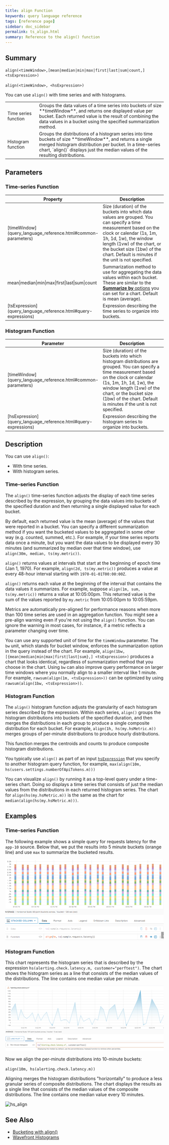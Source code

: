 ```yaml
---
title: align Function
keywords: query language reference
tags: [reference page]
sidebar: doc_sidebar
permalink: ts_align.html
summary: Reference to the align() function
---
```

## Summary
```
align(<timeWindow>,[mean|median|min|max|first|last|sum|count,] <tsExpression>)

align(<timeWindow>, <hsExpression>)
```

You can use `align()` with time series and with histograms.

<table style="width: 100%;">
<colgroup>
<col width="20%" />
<col width="80%" />
</colgroup>
<tbody>
<tr>
<td markdown="span"> Time series <br>function</td>
<td markdown="span">Groups the data values of a time series into buckets of size **timeWindow**, and returns one displayed value per bucket. Each returned value is the result of combining the data values in a bucket using the specified summarization method.</td></tr>
<tr>
<td markdown="span">Histogram <br>function</td>
<td markdown="span">Groups the distributions of a histogram series into time buckets of size **timeWindow**, and returns a single merged histogram distribution per bucket. In a time-series chart, `align()` displays just the median values of the resulting distributions.</td>
</tr>
</tbody>
</table>



## Parameters

### Time-series Function

<table>
<tbody>
<thead>
<tr><th width="20%">Property</th><th width="80%">Description</th></tr>
</thead>
<tr>
<td markdown="span"> [timeWindow](query_language_reference.html#common-parameters)</td>
<td markdown="span">Size (duration) of the buckets into which data values are grouped. 
You can specify a time measurement based on the clock or calendar (1s, 1m, 1h, 1d, 1w), the window length (1vw) of the chart, or the bucket size (1bw) of the chart. Default is minutes if the unit is not specified. </td>
</tr>
<tr>
<td>mean&vert;median&vert;min&vert;max&vert;first&vert;last&vert;sum&vert;count </td>
<td>Summarization method to use for aggregating the data values within each bucket. 
These are similar to the <a href="ui_chart_reference.html#general"><strong>Summarize by</strong> options</a> you can set for a chart.
Default is mean (average).</td>
</tr>
<tr>
<td markdown="span"> [tsExpression](query_language_reference.html#query-expressions)</td>
<td>Expression describing the time series to organize into buckets. </td></tr>
</tbody>
</table>

### Histogram Function

<table style="width: 100%;">
<thead>
<tr><th width="30%">Parameter</th><th width="70%">Description</th></tr>
</thead>
<tbody>
<tr>
<td markdown="span"> [timeWindow](query_language_reference.html#common-parameters)</td>
<td markdown="span">Size (duration) of the buckets into which histogram distributions are grouped. 
You can specify a time measurement based on the clock or calendar (1s, 1m, 1h, 1d, 1w), the window length (1vw) of the chart, or the bucket size (1bw) of the chart. Default is minutes if the unit is not specified. </td>
</tr>
<tr>
<td markdown="span">[hsExpression](query_language_reference.html#query-expressions)</td>
<td markdown="span">Expression describing the histogram series to organize into buckets.</td></tr>
</tbody>
</table>


## Description

You can use `align()`:
* With time series.
* With histogram series.

### Time-series Function

The `align()` time-series function adjusts the display of each time series described by the expression, by grouping the data values into buckets of the specified duration and then returning a single displayed value for each bucket. 

By default, each returned value is the mean (average) of the values that were reported in a bucket. You can specify a different summarization method if you want the bucketed values to be aggregated in some other way (e.g. counted, summed, etc.). For example, if your time series reports data once a minute, but you want the data values to be displayed every 30 minutes (and summarized by median over that time window), use `align(30m, median, ts(my.metric))`.

`align()` returns values at intervals that start at the beginning of epoch time (Jan 1, 1970).
For example, `align(2d, ts(my.metric))` produces a value at every 48-hour interval starting with `1970-01-01T00:00:00Z`.

`align()` returns each value at the beginning of the interval that contains the data values it summarizes. 
For example, suppose `align(1m, sum, ts(my.metric))` returns a value at 10:05:00pm. This returned value is the sum of the values reported by `my.metric` from 10:05:00pm to 10:05:59pm.

Metrics are automatically pre-aligned for performance reasons when more than 100 time series are used in an aggregation function. You might see a pre-align warning even if you're not using the `align()` function. You can ignore the warning in most cases, for instance, if a metric reflects a parameter changing over time.

You can use any supported unit of time for the `timeWindow` parameter. The `bw` unit, which stands for bucket window, enforces the summarization option in the query instead of the chart. For example, `align(1bw, [{mean|median|min|max|first|last|sum},] <tsExpression>)` produces a chart that looks identical, regardless of summarization method that you choose in the chart.
Using `bw` can also improve query performance on larger time windows where you normally align to a smaller interval like 1 minute. For example, `rawsum(align(1m, <tsExpression>))` can be optimized by using `rawsum(align(1bw, <tsExpression>))`.

### Histogram Function

The `align()` histogram function adjusts the granularity of each histogram series described by the expression. Within each series, `align()` groups the histogram distributions into buckets of the specified duration, and then merges the distributions in each group to produce a single composite distribution for each bucket. For example, `align(1h, hs(my.hsMetric.m))` merges groups of per-minute distributions to produce hourly distributions.

This function merges the centroids and counts to produce composite histogram distributions.

You typically use `align()` as part of an input [`hsExpression`](query_language_reference.html#query-expressions) that you specify to another histogram query function, for example, `max(align(10m, hs(users.settings.numberOfApiTokens.m)))` 

You can visualize `align()` by running it as a top-level query under a time-series chart. Doing so displays a time series that consists of just the median values from the distributions in each returned histogram series. The chart for `align(hs(my.hsMetric.m))` is the same as the chart for `median(align(hs(my.hsMetric.m)))`.

## Examples

### Time-series Function

The following example shows a simple query for requests latency for the `app-10` source.
Below that, we put the results into 5 minute buckets (orange line) and use `max` to summarize the bucketed results.

![align example](images/ts_align.png)

### Histogram Function

This chart represents the histogram series that is described by the expression `hs(alerting.check.latency.m, customer="perftest")`. The chart shows the histogram series as a line that consists of the median values of the distributions. The line contains one median value per minute.

![hs_align_before](images/hs_align_base.png)

Now we align the per-minute distributions into 10-minute buckets:
 
```align(10m, hs(alerting.check.latency.m))```

Aligning merges the histogram distributions "horizontally" to produce a less granular series of composite distributions. The chart displays the results as a single line that consists of the median values of the composite distributions.  The line contains one median value every 10 minutes.

![hs_align](images/hs_align.png)

## See Also

* [Bucketing with align()](query_language_align_function.html)
* [Wavefront Histograms](proxies_histograms.html)
